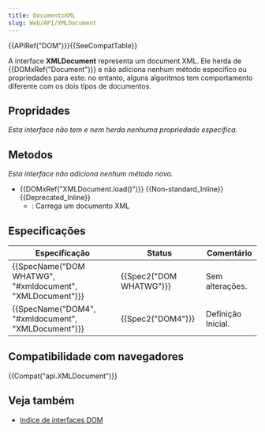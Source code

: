 ```yaml
---
title: DocumentoXML
slug: Web/API/XMLDocument
---
```


{{APIRef("DOM")}}{{SeeCompatTable}}

A interface **XMLDocument** representa um document XML. Ele herda de {{DOMxRef("Document")}} e não adiciona nenhum método específico ou propriedades para este: no entanto, alguns algoritmos tem comportamento diferente com os dois tipos de documentos.

## Propridades

_Esta interface não tem e nem herda nenhuma propriedade específica._

## Metodos

_Esta interface não adiciona nenhum método novo._

- {{DOMxRef("XMLDocument.load()")}} {{Non-standard_Inline}} {{Deprecated_Inline}}
  - : Carrega um documento XML

## Especificações

| Especificação                                                                | Status                           | Comentário         |
| ---------------------------------------------------------------------------- | -------------------------------- | ------------------ |
| {{SpecName("DOM WHATWG", "#xmldocument", "XMLDocument")}} | {{Spec2("DOM WHATWG")}} | Sem alterações.    |
| {{SpecName("DOM4", "#xmldocument", "XMLDocument")}}         | {{Spec2("DOM4")}}         | Definição Inicial. |

## Compatibilidade com navegadores

{{Compat("api.XMLDocument")}}

## Veja também

- [Indice de interfaces DOM](/pt-BR/docs/DOM/DOM_Reference)

